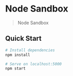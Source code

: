 # Node Sandbox

> Node Sandbox

## Quick Start

```bash
# Install dependencies
npm install

# Serve on localhost:5000
npm start
```
